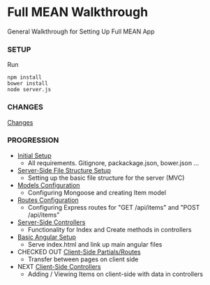 # Full MEAN Walkthrough

General Walkthrough for Setting Up Full MEAN App

### SETUP

Run
```
npm install
bower install
node server.js
```

### CHANGES

[Changes](https://github.com/mean-april-2017/full-mean/compare/server-controllers...angular-setup)

### PROGRESSION

- [Initial Setup](https://github.com/mean-april-2017/full-mean/tree/master) 
    - All requirements.  Gitignore, packackage.json, bower.json ...
- [Server-Side File Structure Setup](https://github.com/mean-april-2017/full-mean/tree/file-structure)
    - Setting up the basic file structure for the server (MVC)
- [Models Configuration](https://github.com/mean-april-2017/full-mean/tree/models)
    - Configuring Mongoose and creating Item model
- [Routes Configuration](https://github.com/mean-april-2017/full-mean/tree/routes)
    - Configuring Express routes for "GET /api/items" and "POST /api/items"
- [Server-Side Controllers](https://github.com/mean-april-2017/full-mean/tree/server-controllers)
    - Functionality for Index and Create methods in controllers
- [Basic Angular Setup](https://github.com/mean-april-2017/full-mean/tree/angular-setup)
    - Serve index.html and link up main angular files
- CHECKED OUT [Client-Side Partials/Routes](https://github.com/mean-april-2017/full-mean/tree/client-partials)
    - Transfer between pages on client side
- NEXT [Client-Side Controllers](https://github.com/mean-april-2017/full-mean/tree/client-controllers)
    - Adding / Viewing Items on client-side with data in controllers
